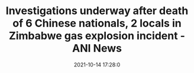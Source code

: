 ---
"title": "Investigations underway after death of 6 Chinese nationals, 2 locals in Zimbabwe gas explosion incident - ANI News"
"date": "2021-10-14 17:28:0"
"feed_name": "GOOGLENEWSMINING"
"feed_website": "https://news.google.com/search?q=mining%2Bincident&hl=en-US&gl=US&ceid=US:en"
"feed_rss": "https://news.google.com/rss/search?q=mining%2Bincident&hl=en-US&gl=US&ceid=US:en"
"link": "https://www.aninews.in/news/world/others/investigations-underway-after-death-of-6-chinese-nationals-2-locals-in-zimbabwe-gas-explosion-incident20211014225851"
"source": "{'href': 'https://www.aninews.in', 'title': 'ANI News'}"
"file": "_posts/2021-1-1-3afed34aeb93e84183e444a2f6c108c1b5e70b3b.md"
"accident": "1"
"drilling": "0"
"dead": "8"
"injured": "0"
"arrested": "0"
"place": "zimbabwe"
"where": "unknown site"
"causes": "explosion"
"place_uri": "http://en.wikipedia.org/wiki/Zimbabwe"
---